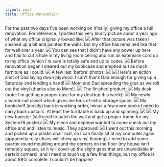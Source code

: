 ```yaml
---
layout: post
title: Office Renovation
---
```

For the past two days I've been working on (finally) giving my office a full renovation. For reference, I posted this very blurry picture about a year ago of what my office originally looked like:
![](../img/office/office1.jpg)
After that picture was taken I cleaned up a bit and painted the walls, but my office has remained like that for well over a year.
![](../img/office/office2.jpg)
You can see that I didn't have any power up here and had to cut a hole in my living room ceiling and run an extension cord up to my office (which I'm sure is totally safe and up to code).
![](../img/office/office3.jpg)
Before renovation began I cleared out my bookcase and emptied out as much furniture as I could.
![](../img/office/office4.jpg)
A few last 'before' photos:
![](../img/office/office5.jpg)
![](../img/office/office6.jpg)
Here's an action shot of Dad laying down plywood. I can't thank Dad enough for giving up a Saturday and lending a hand!
![](../img/office/office7.jpg)
Mom and Dad spreading the glue as we roll out the vinyl (thanks also to Mom!).
![](../img/office/office8.jpg)
The finished product:
![](../img/office/office9.jpg)
My desk (note: I'm getting a proper case for my desktop this week):
![](../img/office/office10.jpg)
My newly cleared-out closet which gives me tons of extra storage space:
![](../img/office/office11.jpg)
My bookshelf (mostly) back in working order, minus a few more books I need to carry back upstairs. At least the turntable is back up and spinning.
![](../img/office/office12.jpg)
![](../img/office/office13.jpg)
My new banister (still need to patch the wall and get a proper frame for my System76 poster):
![](../img/office/office14.jpg)
My niece and nephew wanted to come check out my office and and listen to music. They approved!
![](../img/office/office15.jpg)
I went out this morning and picked up a plastic chair mat, so I can finally sit at my computer again (apparently rolly chairs will chew up vinyl flooring). I need to add some quarter round moulding around the corners on the floor (my house isn't remotely square, so it will cover up the slight gaps that are unavoidable in certain corners), and I need to touch up a few final things, but my office is about 99% complete. I couldn't be happier!
